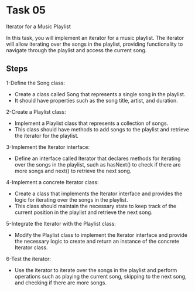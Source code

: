 # Task 05

Iterator for a Music Playlist

In this task, you will implement an iterator for a music playlist. The iterator will allow iterating over the songs in the playlist, providing functionality to navigate through the playlist and access the current song.

## Steps

1-Define the Song class: 

* Create a class called Song that represents a single song in the playlist. 
* It should have properties such as the song title, artist, and duration.

2-Create a Playlist class: 

* Implement a Playlist class that represents a collection of songs. 
* This class should have methods to add songs to the playlist and retrieve the iterator for the playlist.

3-Implement the Iterator interface: 

* Define an interface called Iterator that declares methods for iterating over the songs in the playlist, such as hasNext() to check if there are more songs and next() to retrieve the next song.

4-Implement a concrete Iterator class: 

* Create a class that implements the Iterator interface and provides the logic for iterating over the songs in the playlist. 
* This class should maintain the necessary state to keep track of the current position in the playlist and retrieve the next song.

5-Integrate the Iterator with the Playlist class: 

* Modify the Playlist class to implement the Iterator interface and provide the necessary logic to create and return an instance of the concrete Iterator class.

6-Test the iterator: 

* Use the iterator to iterate over the songs in the playlist and perform operations such as playing the current song, skipping to the next song, and checking if there are more songs.
